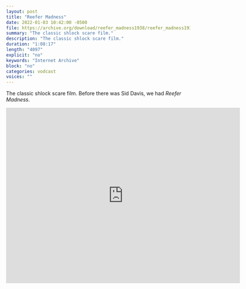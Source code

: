 ```yaml
---
layout: post
title: "Reefer Madness"
date: 2022-01-03 10:42:00 -0500
file: https://archive.org/download/reefer_madness1938/reefer_madness1938.mp4
summary: "The classic shlock scare film."
description: "The classic shlock scare film."
duration: "1:08:17"
length: "4097"
explicit: "no" 
keywords: "Internet Archive"
block: "no" 
categories: vodcast
voices: ""
---
```


The classic shlock scare film.  Before there was Sid Davis, we had *Reefer Madness*.

<iframe src="https://archive.org/embed/reefer_madness1938" width="640" height="480" frameborder="0" webkitallowfullscreen="true" mozallowfullscreen="true" allowfullscreen></iframe>

